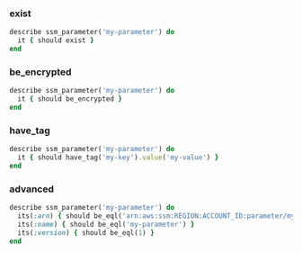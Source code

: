 ### exist

```ruby
describe ssm_parameter('my-parameter') do
  it { should exist }
end
```

### be_encrypted

```ruby
describe ssm_parameter('my-parameter') do
  it { should be_encrypted }
end
```

### have_tag

```ruby
describe ssm_parameter('my-parameter') do
  it { should have_tag('my-key').value('my-value') }
end
```

### advanced

```ruby
describe ssm_parameter('my-parameter') do
  its(:arn) { should be_eql('arn:aws:ssm:REGION:ACCOUNT_ID:parameter/my-parameter') }
  its(:name) { should be_eql('my-parameter') }
  its(:version) { should be_eql(1) }
end
```
